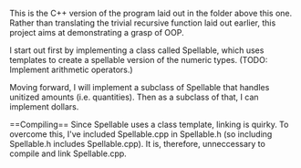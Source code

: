 This is the C++ version of the program laid out in the folder above this one. 
Rather than translating the trivial recursive function laid out earlier, this
project aims at demonstrating a grasp of OOP.

I start out first by implementing a class called Spellable, which uses templates
to create a spellable version of the numeric types. (TODO: Implement arithmetic 
operators.)

Moving forward, I will implement a subclass of Spellable that handles unitized
amounts (i.e. quantities). Then as a subclass of that, I can implement dollars.

==Compiling==
Since Spellable uses a class template, linking is quirky. To overcome this, I've
included Spellable.cpp in Spellable.h (so including Spellable.h includes Spellable.cpp).
It is, therefore, unneccessary to compile and link Spellable.cpp.
